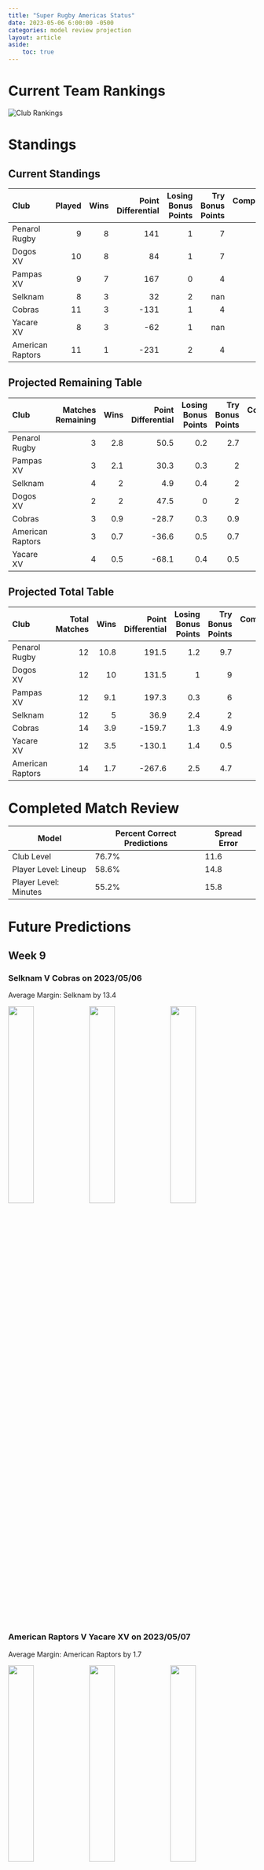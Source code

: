 ```yaml
---  
title: "Super Rugby Americas Status"  
date: 2023-05-06 6:00:00 -0500  
categories: model review projection  
layout: article  
aside:  
    toc: true  
---
```

# Current Team Rankings


![Club Rankings](plots/rankings_Super-Rugby-Americas-2022.png)
# Standings

## Current Standings


| Club             |   Played |   Wins |   Point Differential |   Losing Bonus Points |   Try Bonus Points |   Competition Points |
|:-----------------|---------:|-------:|---------------------:|----------------------:|-------------------:|---------------------:|
| Penarol Rugby    |        9 |      8 |                  141 |                     1 |                  7 |                   40 |
| Dogos XV         |       10 |      8 |                   84 |                     1 |                  7 |                   40 |
| Pampas XV        |        9 |      7 |                  167 |                     0 |                  4 |                   32 |
| Selknam          |        8 |      3 |                   32 |                     2 |                nan |                   17 |
| Cobras           |       11 |      3 |                 -131 |                     1 |                  4 |                   17 |
| Yacare XV        |        8 |      3 |                  -62 |                     1 |                nan |                   15 |
| American Raptors |       11 |      1 |                 -231 |                     2 |                  4 |                   10 |



## Projected Remaining Table


| Club             |   Matches Remaining |   Wins |   Point Differential |   Losing Bonus Points |   Try Bonus Points |   Competition Points |
|:-----------------|--------------------:|-------:|---------------------:|----------------------:|-------------------:|---------------------:|
| Penarol Rugby    |                   3 |    2.8 |                 50.5 |                   0.2 |                2.7 |                 14   |
| Pampas XV        |                   3 |    2.1 |                 30.3 |                   0.3 |                2   |                 10.7 |
| Selknam          |                   4 |    2   |                  4.9 |                   0.4 |                2   |                 10.6 |
| Dogos XV         |                   2 |    2   |                 47.5 |                   0   |                2   |                  9.9 |
| Cobras           |                   3 |    0.9 |                -28.7 |                   0.3 |                0.9 |                  4.9 |
| American Raptors |                   3 |    0.7 |                -36.6 |                   0.5 |                0.7 |                  3.9 |
| Yacare XV        |                   4 |    0.5 |                -68.1 |                   0.4 |                0.5 |                  3   |



## Projected Total Table


| Club             |   Total Matches |   Wins |   Point Differential |   Losing Bonus Points |   Try Bonus Points |   Competition Points |
|:-----------------|----------------:|-------:|---------------------:|----------------------:|-------------------:|---------------------:|
| Penarol Rugby    |              12 |   10.8 |                191.5 |                   1.2 |                9.7 |                 54   |
| Dogos XV         |              12 |   10   |                131.5 |                   1   |                9   |                 49.9 |
| Pampas XV        |              12 |    9.1 |                197.3 |                   0.3 |                6   |                 42.7 |
| Selknam          |              12 |    5   |                 36.9 |                   2.4 |                2   |                 27.6 |
| Cobras           |              14 |    3.9 |               -159.7 |                   1.3 |                4.9 |                 21.9 |
| Yacare XV        |              12 |    3.5 |               -130.1 |                   1.4 |                0.5 |                 18   |
| American Raptors |              14 |    1.7 |               -267.6 |                   2.5 |                4.7 |                 13.9 |



# Completed Match Review


| Model | Percent Correct Predictions | Spread Error |
| ------ | ------ | ------ |
| Club Level | 76.7% | 11.6 |
| Player Level: Lineup | 58.6% | 14.8 |
| Player Level: Minutes | 55.2% | 15.8 |


# Future Predictions

## Week 9

### Selknam V Cobras on 2023/05/06


Average Margin: Selknam by 13.4

<p float="left">
<img src="plots/performances_Selknam_V_Cobras_9.png" width="32%" />
<img src="plots/resultbar_Selknam_V_Cobras_9.png" width="32%" />
<img src="plots/spreads_Selknam_V_Cobras_9.png" width="32%" />
</p>

### American Raptors V Yacare XV on 2023/05/07


Average Margin: American Raptors by 1.7

<p float="left">
<img src="plots/performances_American Raptors_V_Yacare XV_9.png" width="32%" />
<img src="plots/resultbar_American Raptors_V_Yacare XV_9.png" width="32%" />
<img src="plots/spreads_American Raptors_V_Yacare XV_9.png" width="32%" />
</p>

## Week 10

### Pampas XV V Selknam on 2023/05/12


Average Margin: Pampas XV by 11.5

<p float="left">
<img src="plots/performances_Pampas XV_V_Selknam_10.png" width="32%" />
<img src="plots/resultbar_Pampas XV_V_Selknam_10.png" width="32%" />
<img src="plots/spreads_Pampas XV_V_Selknam_10.png" width="32%" />
</p>

### Penarol Rugby V Cobras on 2023/05/12


Average Margin: Penarol Rugby by 26.4

<p float="left">
<img src="plots/performances_Penarol Rugby_V_Cobras_10.png" width="32%" />
<img src="plots/resultbar_Penarol Rugby_V_Cobras_10.png" width="32%" />
<img src="plots/spreads_Penarol Rugby_V_Cobras_10.png" width="32%" />
</p>

### Yacare XV V Dogos XV on 2023/05/12


Average Margin: Dogos XV by 19.9

<p float="left">
<img src="plots/performances_Yacare XV_V_Dogos XV_10.png" width="32%" />
<img src="plots/resultbar_Yacare XV_V_Dogos XV_10.png" width="32%" />
<img src="plots/spreads_Yacare XV_V_Dogos XV_10.png" width="32%" />
</p>

## Week 11

### Penarol Rugby V Pampas XV on 2023/05/19


Average Margin: Penarol Rugby by 8.3

<p float="left">
<img src="plots/performances_Penarol Rugby_V_Pampas XV_11.png" width="32%" />
<img src="plots/resultbar_Penarol Rugby_V_Pampas XV_11.png" width="32%" />
<img src="plots/spreads_Penarol Rugby_V_Pampas XV_11.png" width="32%" />
</p>

### Selknam V Yacare XV on 2023/05/20


Average Margin: Selknam by 19.4

<p float="left">
<img src="plots/performances_Selknam_V_Yacare XV_11.png" width="32%" />
<img src="plots/resultbar_Selknam_V_Yacare XV_11.png" width="32%" />
<img src="plots/spreads_Selknam_V_Yacare XV_11.png" width="32%" />
</p>

### Dogos XV V American Raptors on 2023/05/21


Average Margin: Dogos XV by 28.1

<p float="left">
<img src="plots/performances_Dogos XV_V_American Raptors_11.png" width="32%" />
<img src="plots/resultbar_Dogos XV_V_American Raptors_11.png" width="32%" />
<img src="plots/spreads_Dogos XV_V_American Raptors_11.png" width="32%" />
</p>

## Week 12

### Penarol Rugby V Selknam on 2023/05/26


Average Margin: Penarol Rugby by 16.3

<p float="left">
<img src="plots/performances_Penarol Rugby_V_Selknam_12.png" width="32%" />
<img src="plots/resultbar_Penarol Rugby_V_Selknam_12.png" width="32%" />
<img src="plots/spreads_Penarol Rugby_V_Selknam_12.png" width="32%" />
</p>

### Pampas XV V Yacare XV on 2023/05/26


Average Margin: Pampas XV by 27.5

<p float="left">
<img src="plots/performances_Pampas XV_V_Yacare XV_12.png" width="32%" />
<img src="plots/resultbar_Pampas XV_V_Yacare XV_12.png" width="32%" />
<img src="plots/spreads_Pampas XV_V_Yacare XV_12.png" width="32%" />
</p>

### Cobras V American Raptors on 2023/05/27


Average Margin: Cobras by 10.7

<p float="left">
<img src="plots/performances_Cobras_V_American Raptors_12.png" width="32%" />
<img src="plots/resultbar_Cobras_V_American Raptors_12.png" width="32%" />
<img src="plots/spreads_Cobras_V_American Raptors_12.png" width="32%" />
</p>
